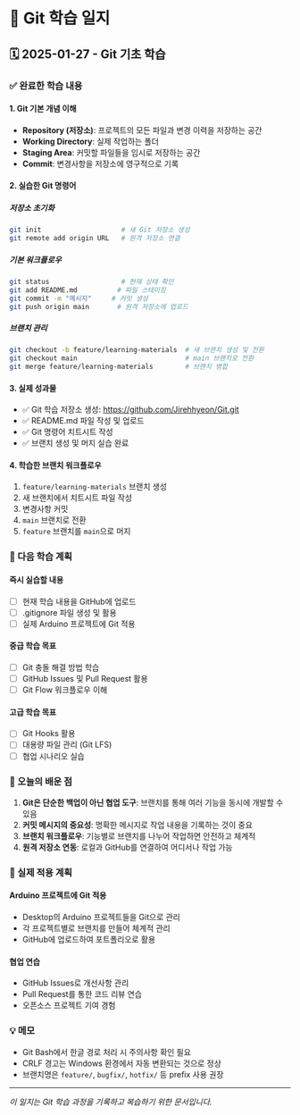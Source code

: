 # 📖 Git 학습 일지

## 🗓️ 2025-01-27 - Git 기초 학습

### ✅ 완료한 학습 내용

#### 1. Git 기본 개념 이해
- **Repository (저장소)**: 프로젝트의 모든 파일과 변경 이력을 저장하는 공간
- **Working Directory**: 실제 작업하는 폴더
- **Staging Area**: 커밋할 파일들을 임시로 저장하는 공간
- **Commit**: 변경사항을 저장소에 영구적으로 기록

#### 2. 실습한 Git 명령어

##### 저장소 초기화
```bash
git init                    # 새 Git 저장소 생성
git remote add origin URL   # 원격 저장소 연결
```

##### 기본 워크플로우
```bash
git status                  # 현재 상태 확인
git add README.md          # 파일 스테이징
git commit -m "메시지"     # 커밋 생성
git push origin main       # 원격 저장소에 업로드
```

##### 브랜치 관리
```bash
git checkout -b feature/learning-materials  # 새 브랜치 생성 및 전환
git checkout main                           # main 브랜치로 전환
git merge feature/learning-materials        # 브랜치 병합
```

#### 3. 실제 성과물
- ✅ Git 학습 저장소 생성: https://github.com/Jirehhyeon/Git.git
- ✅ README.md 파일 작성 및 업로드
- ✅ Git 명령어 치트시트 작성
- ✅ 브랜치 생성 및 머지 실습 완료

#### 4. 학습한 브랜치 워크플로우
1. `feature/learning-materials` 브랜치 생성
2. 새 브랜치에서 치트시트 파일 작성
3. 변경사항 커밋
4. `main` 브랜치로 전환
5. `feature` 브랜치를 `main`으로 머지

### 🎯 다음 학습 계획

#### 즉시 실습할 내용
- [ ] 현재 학습 내용을 GitHub에 업로드
- [ ] .gitignore 파일 생성 및 활용
- [ ] 실제 Arduino 프로젝트에 Git 적용

#### 중급 학습 목표
- [ ] Git 충돌 해결 방법 학습
- [ ] GitHub Issues 및 Pull Request 활용
- [ ] Git Flow 워크플로우 이해

#### 고급 학습 목표
- [ ] Git Hooks 활용
- [ ] 대용량 파일 관리 (Git LFS)
- [ ] 협업 시나리오 실습

### 📝 오늘의 배운 점

1. **Git은 단순한 백업이 아닌 협업 도구**: 브랜치를 통해 여러 기능을 동시에 개발할 수 있음
2. **커밋 메시지의 중요성**: 명확한 메시지로 작업 내용을 기록하는 것이 중요
3. **브랜치 워크플로우**: 기능별로 브랜치를 나누어 작업하면 안전하고 체계적
4. **원격 저장소 연동**: 로컬과 GitHub를 연결하여 어디서나 작업 가능

### 🚀 실제 적용 계획

#### Arduino 프로젝트에 Git 적용
- Desktop의 Arduino 프로젝트들을 Git으로 관리
- 각 프로젝트별로 브랜치를 만들어 체계적 관리
- GitHub에 업로드하여 포트폴리오로 활용

#### 협업 연습
- GitHub Issues로 개선사항 관리
- Pull Request를 통한 코드 리뷰 연습
- 오픈소스 프로젝트 기여 경험

### 💡 메모
- Git Bash에서 한글 경로 처리 시 주의사항 확인 필요
- CRLF 경고는 Windows 환경에서 자동 변환되는 것으로 정상
- 브랜치명은 `feature/`, `bugfix/`, `hotfix/` 등 prefix 사용 권장

---
*이 일지는 Git 학습 과정을 기록하고 복습하기 위한 문서입니다.*